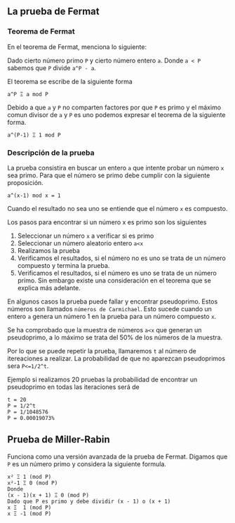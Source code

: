 
## La prueba de Fermat 

### Teorema de Fermat

En el teorema de Fermat, menciona lo siguiente:

Dado cierto número primo `P` y cierto número entero `a`. Donde `a < P` sabemos que `P` divide `a^P - a`. 

El teorema se escribe de la siguiente forma

```
a^P Ξ a mod P
```

Debido a que `a` y `P` no comparten factores por que `P` es primo y el máximo comun divisor de `a` y `P` es uno podemos expresar el teorema de la siguiente forma.

```
a^(P-1) Ξ 1 mod P
```

### Descripción de la prueba

La prueba consistira en buscar un entero `a` que intente probar un número `x` sea primo. Para que el número se primo debe cumplir con la siguiente proposición.

```
a^(x-1) mod x = 1
```

Cuando el resultado no sea uno se entiende que el número `x` es compuesto.

Los pasos para encontrar si un número x es primo son los siguientes

1. Seleccionar un número `x` a verificar si es primo
2. Seleccionar un número aleatorio entero `a<x`
3. Realizamos la prueba
4. Verificamos el resultados, si el número no es uno se trata de un número compuesto y termina la prueba.
5. Verificamos el resultados, si el número es uno se trata de un número primo. Sin embargo existe una consideración en el teorema que se explica más adelante.

En algunos casos la prueba puede fallar y encontrar pseudoprimo. Estos números son llamados `números de Carmichael`. 
Esto sucede cuando un entero `a` genera un número 1 en la prueba para un número compuesto `x`.

Se ha comprobado que la muestra de números `a<x` que generan un pseudoprimo, a lo máximo se trata del 50% de los números de la muestra.

Por lo que se puede repetir la prueba, llamaremos `t` al número de itereaciones a realizar. La probabilidad de que no aparezcan pseudoprimos sera `P<=1/2^t`.

Ejemplo si realizamos 20 pruebas la probabilidad de encontrar un pseudoprimo en todas las iteraciones será de

```
t = 20
P = 1/2^t
P = 1/1048576
P = 0.00019073%
```

## Prueba de Miller-Rabin 

Funciona como una versión avanzada de la prueba de Fermat. Digamos que `P` es un número primo y considera la siguiente formula.

```
x² Ξ 1 (mod P)
x²-1 Ξ 0 (mod P)
Donde 
(x - 1)(x + 1) Ξ 0 (mod P)
Dado que P es primo y debe dividir (x - 1) o (x + 1)
x Ξ  1 (mod P)
x Ξ -1 (mod P)
```